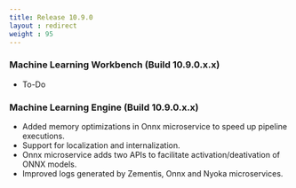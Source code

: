 ```yaml
---
title: Release 10.9.0
layout : redirect
weight : 95
---
```


### Machine Learning Workbench (Build 10.9.0.x.x)

* To-Do

### Machine Learning Engine (Build 10.9.0.x.x)

* Added memory optimizations in Onnx microservice to speed up pipeline executions.
* Support for localization and internalization.
* Onnx microservice adds two APIs to facilitate activation/deativation of ONNX models.
* Improved logs generated by Zementis, Onnx and Nyoka microservices.
